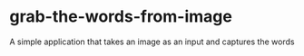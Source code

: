 # grab-the-words-from-image
A simple application that takes an image as an input and captures the words 
